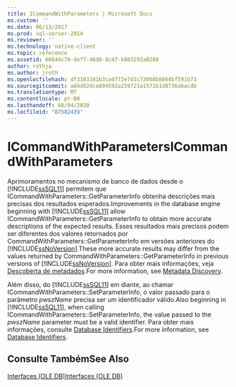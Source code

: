 ```yaml
---
title: ICommandWithParameters | Microsoft Docs
ms.custom: ''
ms.date: 06/13/2017
ms.prod: sql-server-2014
ms.reviewer: ''
ms.technology: native-client
ms.topic: reference
ms.assetid: 66644c70-def7-46d8-8c47-b883292a0288
author: rothja
ms.author: jroth
ms.openlocfilehash: df3103181b3cad772e7d1c73068b8864bf591b73
ms.sourcegitcommit: ad4d92dce894592a259721a1571b1d8736abacdb
ms.translationtype: MT
ms.contentlocale: pt-BR
ms.lasthandoff: 08/04/2020
ms.locfileid: "87582439"
---
```

# <a name="icommandwithparameters"></a><span data-ttu-id="24b03-102">ICommandWithParameters</span><span class="sxs-lookup"><span data-stu-id="24b03-102">ICommandWithParameters</span></span>
  <span data-ttu-id="24b03-103">Aprimoramentos no mecanismo de banco de dados desde o [!INCLUDE[ssSQL11](../../includes/sssql11-md.md)] permitem que ICommandWithParameters::GetParameterInfo obtenha descrições mais precisas dos resultados esperados.</span><span class="sxs-lookup"><span data-stu-id="24b03-103">Improvements in the database engine beginning with [!INCLUDE[ssSQL11](../../includes/sssql11-md.md)] allow ICommandWithParameters::GetParameterInfo to obtain more accurate descriptions of the expected results.</span></span> <span data-ttu-id="24b03-104">Esses resultados mais precisos podem ser diferentes dos valores retornados por CommandWithParameters::GetParameterInfo em versões anteriores do [!INCLUDE[ssNoVersion](../../includes/ssnoversion-md.md)].</span><span class="sxs-lookup"><span data-stu-id="24b03-104">These more accurate results may differ from the values returned by CommandWithParameters::GetParameterInfo in previous versions of [!INCLUDE[ssNoVersion](../../includes/ssnoversion-md.md)].</span></span> <span data-ttu-id="24b03-105">Para obter mais informações, veja [Descoberta de metadados](../native-client/features/metadata-discovery.md).</span><span class="sxs-lookup"><span data-stu-id="24b03-105">For more information, see [Metadata Discovery](../native-client/features/metadata-discovery.md).</span></span>  
  
 <span data-ttu-id="24b03-106">Além disso, do [!INCLUDE[ssSQL11](../../includes/sssql11-md.md)] em diante, ao chamar ICommandWithParameters::SetParameterInfo, o valor passado para o parâmetro *pwszName* precisa ser um identificador válido.</span><span class="sxs-lookup"><span data-stu-id="24b03-106">Also beginning in [!INCLUDE[ssSQL11](../../includes/sssql11-md.md)], when calling ICommandWithParameters::SetParameterInfo, the value passed to the *pwszName* parameter must be a valid identifier.</span></span> <span data-ttu-id="24b03-107">Para obter mais informações, consulte [Database Identifiers](../databases/database-identifiers.md).</span><span class="sxs-lookup"><span data-stu-id="24b03-107">For more information, see [Database Identifiers](../databases/database-identifiers.md).</span></span>  
  
## <a name="see-also"></a><span data-ttu-id="24b03-108">Consulte Também</span><span class="sxs-lookup"><span data-stu-id="24b03-108">See Also</span></span>  
 [<span data-ttu-id="24b03-109">Interfaces &#40;OLE DB&#41;</span><span class="sxs-lookup"><span data-stu-id="24b03-109">Interfaces &#40;OLE DB&#41;</span></span>](../../database-engine/dev-guide/interfaces-ole-db.md)  
  
  
